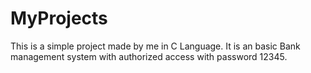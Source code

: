 # MyProjects
This is a simple project made by me in C Language.
It is an basic Bank management system with authorized access with password 12345.
